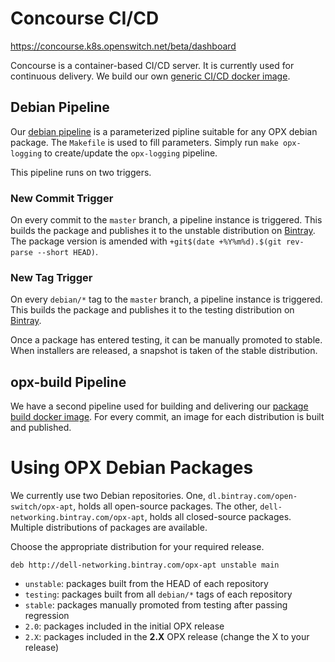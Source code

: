 # Concourse CI/CD

https://concourse.k8s.openswitch.net/beta/dashboard

Concourse is a container-based CI/CD server. It is currently used for
continuous delivery. We build our own [generic CI/CD docker image](https://hub.docker.com/r/opxhub/concourse/).

## Debian Pipeline

Our [debian pipeline](../../concourse/ci/debian.pipeline.yml) is a
parameterized pipline suitable for any OPX debian package. The `Makefile` is
used to fill parameters. Simply run `make opx-logging` to create/update the
`opx-logging` pipeline.

This pipeline runs on two triggers.

### New Commit Trigger

On every commit to the `master` branch, a pipeline instance is triggered. This
builds the package and publishes it to the unstable distribution on
[Bintray](https://bintray.com/open-switch/opx-apt). The package version is
amended with `+git$(date +%Y%m%d).$(git rev-parse --short HEAD)`.

### New Tag Trigger

On every `debian/*` tag to the `master` branch, a pipeline instance is
triggered. This builds the package and publishes it to the testing
distribution on [Bintray](https://bintray.com/open-switch/opx-apt).

Once a package has entered testing, it can be manually promoted to stable. When
installers are released, a snapshot is taken of the stable distribution.

## opx-build Pipeline

We have a second pipeline used for building and delivering our [package build
docker image](https://hub.docker.com/r/opxhub/build/). For every commit, an
image for each distribution is built and published.

# Using OPX Debian Packages

We currently use two Debian repositories. One, `dl.bintray.com/open-switch/opx-apt`, holds all open-source packages. The other, `dell-networking.bintray.com/opx-apt`, holds all closed-source packages. Multiple distributions of packages are available.

Choose the appropriate distribution for your required release.

`deb http://dell-networking.bintray.com/opx-apt unstable main`

* `unstable`: packages built from the HEAD of each repository
* `testing`: packages built from all `debian/*` tags of each repository
* `stable`: packages manually promoted from testing after passing regression
* `2.0`: packages included in the initial OPX release
* `2.X`: packages included in the **2.X** OPX release (change the X to your release)

